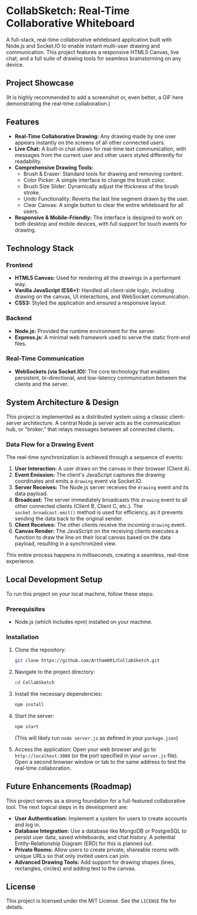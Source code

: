 # CollabSketch: Real-Time Collaborative Whiteboard

A full-stack, real-time collaborative whiteboard application built with Node.js and Socket.IO to enable instant multi-user drawing and communication. This project features a responsive HTML5 Canvas, live chat, and a full suite of drawing tools for seamless brainstorming on any device.


## Project Showcase

(It is highly recommended to add a screenshot or, even better, a GIF here demonstrating the real-time collaboration.)

## Features

* **Real-Time Collaborative Drawing:** Any drawing made by one user appears instantly on the screens of all other connected users.
* **Live Chat:** A built-in chat allows for real-time text communication, with messages from the current user and other users styled differently for readability.
* **Comprehensive Drawing Tools:**
    * Brush & Eraser: Standard tools for drawing and removing content.
    * Color Picker: A simple interface to change the brush color.
    * Brush Size Slider: Dynamically adjust the thickness of the brush stroke.
    * Undo Functionality: Reverts the last line segment drawn by the user.
    * Clear Canvas: A single button to clear the entire whiteboard for all users.
* **Responsive & Mobile-Friendly:** The interface is designed to work on both desktop and mobile devices, with full support for touch events for drawing.

## Technology Stack

### Frontend
* **HTML5 Canvas:** Used for rendering all the drawings in a performant way.
* **Vanilla JavaScript (ES6+):** Handled all client-side logic, including drawing on the canvas, UI interactions, and WebSocket communication.
* **CSS3:** Styled the application and ensured a responsive layout.

### Backend
* **Node.js:** Provided the runtime environment for the server.
* **Express.js:** A minimal web framework used to serve the static front-end files.

### Real-Time Communication
* **WebSockets (via Socket.IO):** The core technology that enables persistent, bi-directional, and low-latency communication between the clients and the server.

## System Architecture & Design

This project is implemented as a distributed system using a classic client-server architecture. A central Node.js server acts as the communication hub, or "broker," that relays messages between all connected clients.

### Data Flow for a Drawing Event

The real-time synchronization is achieved through a sequence of events:

1.  **User Interaction:** A user draws on the canvas in their browser (Client A).
2.  **Event Emission:** The client's JavaScript captures the drawing coordinates and emits a `drawing` event via Socket.IO.
3.  **Server Receives:** The Node.js server receives the `drawing` event and its data payload.
4.  **Broadcast:** The server immediately broadcasts this `drawing` event to all other connected clients (Client B, Client C, etc.). The `socket.broadcast.emit()` method is used for efficiency, as it prevents sending the data back to the original sender.
5.  **Client Receives:** The other clients receive the incoming `drawing` event.
6.  **Canvas Render:** The JavaScript on the receiving clients executes a function to draw the line on their local canvas based on the data payload, resulting in a synchronized view.

This entire process happens in milliseconds, creating a seamless, real-time experience.

## Local Development Setup

To run this project on your local machine, follow these steps:

### Prerequisites
* Node.js (which includes npm) installed on your machine.

### Installation

1.  Clone the repository:
    ```bash
    git clone https://github.com/Artham001/CollabSketch.git
    ```
2.  Navigate to the project directory:
    ```bash
    cd CollabSketch
    ```
3.  Install the necessary dependencies:
    ```bash
    npm install
    ```
4.  Start the server:
    ```bash
    npm start
    ```
    (This will likely run `node server.js` as defined in your `package.json`)

5.  Access the application:
    Open your web browser and go to `http://localhost:3000` (or the port specified in your `server.js` file). Open a second browser window or tab to the same address to test the real-time collaboration.

## Future Enhancements (Roadmap)

This project serves as a strong foundation for a full-featured collaborative tool. The next logical steps in its development are:

* **User Authentication:** Implement a system for users to create accounts and log in.
* **Database Integration:** Use a database like MongoDB or PostgreSQL to persist user data, saved whiteboards, and chat history. A potential Entity-Relationship Diagram (ERD) for this is planned out.
* **Private Rooms:** Allow users to create private, shareable rooms with unique URLs so that only invited users can join.
* **Advanced Drawing Tools:** Add support for drawing shapes (lines, rectangles, circles) and adding text to the canvas.

## License

This project is licensed under the MIT License. See the `LICENSE` file for details.
